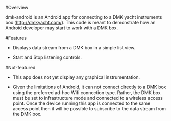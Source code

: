 #Overview

dmk-android is an Android app for connecting to a DMK yacht instruments box (http://dmkyacht.com/).  This code is meant to demonstrate how an Android developer may start to work with a DMK box. 

#Features

* Displays data stream from a DMK box in a simple list view.

* Start and Stop listening controls.

#Not-featured

* This app does not yet display any graphical instrumentation.  

* Given the limitations of Android, it can not connect directly to a DMK box using the preferred ad-hoc Wifi connection type.  Rather, the DMK box must be set to infrastructure mode and connected to a wireless access point.  Once the device running this app is connected to the same access point then it will be possible to subscribe to the data stream from the DMK box.
